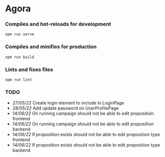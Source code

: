 # Agora

### Compiles and hot-reloads for development
```
npm run serve
```

### Compiles and minifies for production
```
npm run build
```

### Lints and fixes files
```
npm run lint
```

### TODO

* *27/05/22* Create login element to include in LoginPage
* *28/05/22* Add update password on UserProfilePage
* *14/06/22* On running campaign should not be able to edit proposition frontend
* *14/06/22* On running campaign should not be able to edit proposition backend
* *14/06/22* If proposition exists should not be able to edit proposition type frontend
* *14/06/22* If proposition exists should not be able to edit proposition type backend